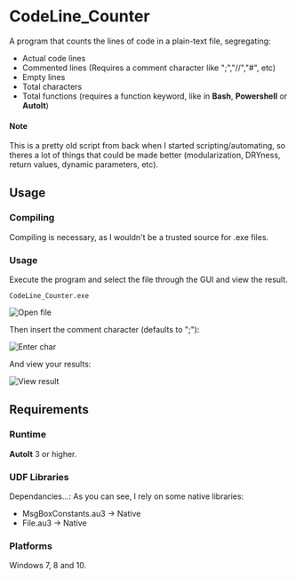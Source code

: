 
# CodeLine_Counter

A program that counts the lines of code in a plain-text file, segregating:
- Actual code lines
- Commented lines (Requires a comment character like ";","//","#", etc)
- Empty lines
- Total characters
- Total functions (requires a function keyword, like in **Bash**, **Powershell** or **AutoIt**)
#### Note
This is a pretty old script from back when I started scripting/automating, so theres a lot of things that could be made better (modularization, DRYness, return values, dynamic parameters, etc).

## Usage
### Compiling
Compiling is necessary, as I wouldn't be a trusted source for .exe files.
### Usage
Execute the program and select the file through the GUI and view the result.
```
CodeLine_Counter.exe
```
![Open file](https://drive.google.com/uc?export=view&id=1tuac-IFoiEgyQOtJkUGQlehfvoOyRJ-I)

Then insert the comment character (defaults to ";"):

![Enter char](https://drive.google.com/uc?export=view&id=1OT_dbqWW-dMAHl95GiWJWOA3oVOVzsLe)

And view your results:

![View result](https://drive.google.com/uc?exporrt=view&id=19aDPHKDnW8kYSRZbppLwwVzT0B6U42Uo)
## Requirements
### Runtime
**AutoIt** 3 or higher.
### UDF Libraries
 Dependancies...: As you can see, I rely on some native libraries:
- MsgBoxConstants.au3 -> Native
- File.au3 -> Native

### Platforms 
Windows 7, 8 and 10.